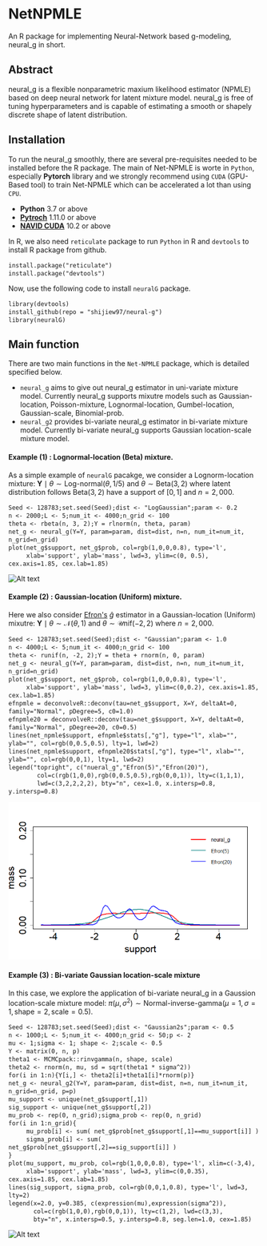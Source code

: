 # NetNPMLE
An R package for implementing Neural-Network based g-modeling, neural_g in short.

## Abstract 
neural_g is a flexible nonparametric maxium likelihood estimator (NPMLE) based on deep neural network for latent mixture model. neural_g is free of tuning hyperparameters and is capable of estimating a smooth or shapely discrete shape of latent distribution.

## Installation
To run the neural_g smoothly, there are several pre-requisites needed to be installed before the R package. The main of Net-NPMLE is worte in `Python`, especially __Pytorch__ library and we strongly recommend using `CUDA` (GPU-Based tool) to train Net-NPMLE which can be accelerated a lot than using `CPU`.
- __Python__ 3.7 or above
- __[Pytroch](https://pytorch.org/)__ 1.11.0 or above
- __[NAVID CUDA](https://developer.nvidia.com/cuda-toolkit)__ 10.2 or above

In R, we also need `reticulate` package to run `Python` in R and `devtools` to install R package from github.
```
install.package("reticulate")
install.package("devtools")
```

Now, use the following code to install `neuralG` package.
```
library(devtools)
install_github(repo = "shijiew97/neural-g")
library(neuralG)
```
## Main function
There are two main functions in the `Net-NPMLE` package, which is detailed specified below.
- `neural_g` aims to give out neural_g estimator in uni-variate mixture model. Currently neural_g supports mixutre models such as Gaussian-location, Poisson-mixture, Lognormal-location, Gumbel-location, Gaussian-scale, Binomial-prob.
- `neural_g2` provides bi-variate neural_g estimator in bi-variate mixture model. Currently bi-variate neural_g supports Gaussian location-scale mixture model.

#### Example (1) : Lognormal-location (Beta) mixture.
As a simple example of `neuralG` pacakge, we consider a Lognorm-location mixture: $\mathbf{Y} \mid \theta \sim \text{Log-normal}(\theta, 1/5) \text{ and }  \theta \sim \text{Beta}(3,2)$ where latent distribution follows $\text{Beta}(3,2)$ have a support of $[0,1]$ and $n=2,000$.

```{r, eval=FALSE}
Seed <- 128783;set.seed(Seed);dist <- "LogGaussian";param <- 0.2
n <- 2000;L <- 5;num_it <- 4000;n_grid <- 100
theta <- rbeta(n, 3, 2);Y = rlnorm(n, theta, param)
net_g <- neural_g(Y=Y, param=param, dist=dist, n=n, num_it=num_it, n_grid=n_grid)
plot(net_g$support, net_g$prob, col=rgb(1,0,0,0.8), type='l',
     xlab='support', ylab='mass', lwd=3, ylim=c(0, 0.5), cex.axis=1.85, cex.lab=1.85)
```

![Alt text](Image/lognormal-beta.png)


#### Example (2) : Gaussian-location (Uniform) mixture.
Here we also consider [Efron's](https://github.com/bnaras/deconvolveR/) $\widehat{g}$ estimator in a Gaussian-location (Uniform) mixutre: $\mathbf{Y} \mid \theta \sim \mathcal{N}(\theta,1) \text{ and } \theta \sim \mathcal{U}\text{nif}(-2,2)$ where $n=2,000$.

```{r, eval=FALSE}
Seed <- 128783;set.seed(Seed);dist <- "Gaussian";param <- 1.0
n <- 4000;L <- 5;num_it <- 4000;n_grid <- 100
theta <- runif(n, -2, 2);Y = theta + rnorm(n, 0, param)
net_g <- neural_g(Y=Y, param=param, dist=dist, n=n, num_it=num_it, n_grid=n_grid)
plot(net_g$support, net_g$prob, col=rgb(1,0,0,0.8), type='l',
     xlab='support', ylab='mass', lwd=3, ylim=c(0,0.2), cex.axis=1.85, cex.lab=1.85)
efnpmle = deconvolveR::deconv(tau=net_g$support, X=Y, deltaAt=0, family="Normal", pDegree=5, c0=1.0)
efnpmle20 = deconvolveR::deconv(tau=net_g$support, X=Y, deltaAt=0, family="Normal", pDegree=20, c0=0.5)
lines(net_npmle$support, efnpmle$stats[,"g"], type="l", xlab="", ylab="", col=rgb(0,0.5,0.5), lty=1, lwd=2)
lines(net_npmle$support, efnpmle20$stats[,"g"], type="l", xlab="", ylab="", col=rgb(0,0,1), lty=1, lwd=2)
legend("topright", c("nueral_g","Efron(5)","Efron(20)"),
        col=c(rgb(1,0,0),rgb(0,0.5,0.5),rgb(0,0,1)), lty=c(1,1,1),
        lwd=c(3,2,2,2,2), bty="n", cex=1.0, x.intersp=0.8, y.intersp=0.8)
```

![Alt text](Image/gaussian-uniform.png)

#### Example (3) : Bi-variate Gaussian location-scale mixture
In this case, we explore the application of bi-variate neural_g in a Gaussion location-scale mixture model: $\pi(\mu,\sigma^2) \sim \text{Normal-inverse-gamma}(\mu=1,\sigma=1,\text{shape}=2,\text{scale}=0.5)$.

```{r, eval=FALSE}
Seed <- 128783;set.seed(Seed);dist <- "Gaussian2s";param <- 0.5
n <- 1000;L <- 5;num_it <- 4000;n_grid <- 50;p <- 2
mu <- 1;sigma <- 1; shape <- 2;scale <- 0.5
Y <- matrix(0, n, p)
theta1 <- MCMCpack::rinvgamma(n, shape, scale)
theta2 <- rnorm(n, mu, sd = sqrt(theta1 * sigma^2))
for(i in 1:n){Y[i,] <- theta2[i]+theta1[i]*rnorm(p)}
net_g <- neural_g2(Y=Y, param=param, dist=dist, n=n, num_it=num_it, n_grid=n_grid, p=p)
mu_support <- unique(net_g$support[,1])
sig_support <- unique(net_g$support[,2])
mu_prob <- rep(0, n_grid);sigma_prob <- rep(0, n_grid)
for(i in 1:n_grid){
     mu_prob[i] <- sum( net_g$prob[net_g$support[,1]==mu_support[i]] )
     sigma_prob[i] <- sum( net_g$prob[net_g$support[,2]==sig_support[i]] )
}
plot(mu_support, mu_prob, col=rgb(1,0,0,0.8), type='l', xlim=c(-3,4),
     xlab='support', ylab='mass', lwd=3, ylim=c(0,0.35), cex.axis=1.85, cex.lab=1.85)
lines(sig_support, sigma_prob, col=rgb(0,0,1,0.8), type='l', lwd=3, lty=2)
legend(x=2.0, y=0.385, c(expression(mu),expression(sigma^2)),
       col=c(rgb(1,0,0),rgb(0,0,1)), lty=c(1,2), lwd=c(3,3),
       bty="n", x.intersp=0.5, y.intersp=0.8, seg.len=1.0, cex=1.85)
```

![Alt text](Image/gaussian2smooth.png)


























